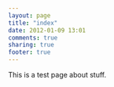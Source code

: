```yaml
---
layout: page
title: "index"
date: 2012-01-09 13:01
comments: true
sharing: true
footer: true
---
```

This is a test page about stuff.

